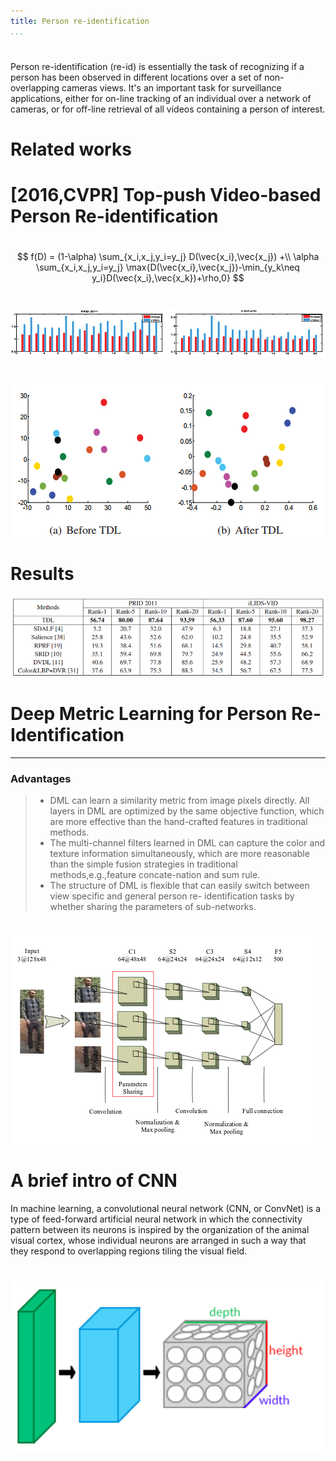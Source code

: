 ```yaml
---
title: Person re-identification
...
```


#

Person re-identification (re-id) is essentially  the task of recognizing if a person has been observed in  different locations over a set of non-overlapping cameras views. It's an important task for surveillance applications, either for on-line tracking of an individual over a network of cameras, or for off-line retrieval of all videos containing a person of interest.

# Related works

# [2016,CVPR] Top-push Video-based Person Re-identification

#

$$
f(D) = (1-\alpha) \sum_{x_i,x_j,y_i=y_j} D(\vec{x_i},\vec{x_j}) +\\ \alpha \sum_{x_i,x_j,y_i=y_j} \max{D(\vec{x_i},\vec{x_j})-\min_{y_k\neq y_i}D(\vec{x_i},\vec{x_k})+\rho,0}
$$

#

![](../img/ml-1.png)

#
![](../img/ml-2.png)

# Results

![](../img/ml-3.png)

# Deep Metric Learning for Person Re-Identification

---

### Advantages

> - DML can learn a similarity metric from image pixels
directly. All layers in DML are optimized by the same
objective function, which are more effective than the
hand-crafted features in traditional methods.
> - The multi-channel filters learned in DML can capture
the   color   and   texture   information   simultaneously,
which  are  more  reasonable  than  the  simple  fusion
strategies in traditional methods,e.g.,feature concate-nation and sum rule.
> - The  structure  of  DML  is  flexible  that  can  easily
switch between view specific and general person re-
identification tasks by whether sharing the parameters
of sub-networks.

#

![](../img/ml-struct.png)

# A brief intro of CNN
In machine learning, a convolutional neural network (CNN, or ConvNet) is a type of feed-forward artificial neural network in which the connectivity pattern between its neurons is inspired by the organization of the animal visual cortex, whose individual neurons are arranged in such a way that they respond to overlapping regions tiling the visual field.

#

![](../img/Conv_layers.png)
